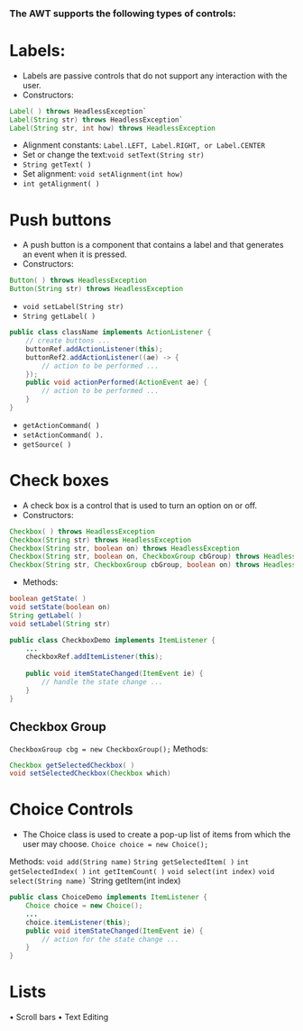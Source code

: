 ### The AWT supports the following types of controls:

# Labels: 

* Labels are passive controls that do not support any interaction with the user.
* Constructors:
```java
Label( ) throws HeadlessException`
Label(String str) throws HeadlessException`
Label(String str, int how) throws HeadlessException
```
* Alignment constants: `Label.LEFT, Label.RIGHT, or Label.CENTER`
* Set or change the text:`void setText(String str)`
* `String getText( )`
* Set alignment: `void setAlignment(int how)`
* `int getAlignment( )`
# Push buttons

* A push button is a component that contains a label and that generates an event when it is pressed.
* Constructors:
```java
Button( ) throws HeadlessException
Button(String str) throws HeadlessException
```
* `void setLabel(String str)`
* `String getLabel( )`

```java
public class className implements ActionListener {
	// create buttons ...
	buttonRef.addActionListener(this);
	buttonRef2.addActionListener((ae) -> {
		// action to be performed ...
	});
	public void actionPerformed(ActionEvent ae) {
		// action to be performed ...
	}
}
```

* `getActionCommand( ) `
* `setActionCommand( ).`
* `getSource( ) `

# Check boxes

* A check box is a control that is used to turn an option on or off.
* Constructors:
```java
Checkbox( ) throws HeadlessException
Checkbox(String str) throws HeadlessException
Checkbox(String str, boolean on) throws HeadlessException
Checkbox(String str, boolean on, CheckboxGroup cbGroup) throws HeadlessException
Checkbox(String str, CheckboxGroup cbGroup, boolean on) throws HeadlessException
```
* Methods:
```java
boolean getState( )
void setState(boolean on)
String getLabel( )
void setLabel(String str)
```

```java
public class CheckboxDemo implements ItemListener {
	...
	checkboxRef.addItemListener(this);
	
	public void itemStateChanged(ItemEvent ie) {
		// handle the state change ...
	}
}
```

## Checkbox Group

`CheckboxGroup cbg = new CheckboxGroup();`
Methods:
```java
Checkbox getSelectedCheckbox( )
void setSelectedCheckbox(Checkbox which)
```

# Choice Controls

* The Choice class is used to create a pop-up list of items from which the user may choose.
	`Choice choice = new Choice();`

Methods:
`void add(String name)`
`String getSelectedItem( )`
`int getSelectedIndex( )`
`int getItemCount( )`
`void select(int index)`
`void select(String name)`
`String getItem(int index)

```java
public class ChoiceDemo implements ItemListener {
	Choice choice = new Choice();
	...
	choice.itemListener(this);
	public void itemStateChanged(ItemEvent ie) {
		// action for the state change ...
	}
} 
```

# Lists




•	 Scroll bars
•	 Text Editing